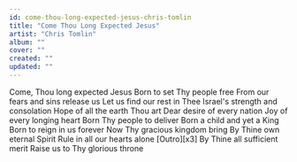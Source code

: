 ```yaml
---
id: come-thou-long-expected-jesus-chris-tomlin
title: "Come Thou Long Expected Jesus"
artist: "Chris Tomlin"
album: ""
cover: ""
created: ""
updated: ""
---
```


Come, Thou long expected Jesus
Born to set Thy people free
From our fears and sins release us
Let us find our rest in Thee
Israel's strength and consolation
Hope of all the earth Thou art
Dear desire of every nation
Joy of every longing heart
Born Thy people to deliver
Born a child and yet a King
Born to reign in us forever
Now Thy gracious kingdom bring
By Thine own eternal Spirit
Rule in all our hearts alone
[Outro][x3]
By Thine all sufficient merit
Raise us to Thy glorious throne